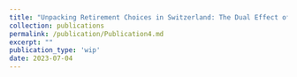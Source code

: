 ```yaml
---
title: "Unpacking Retirement Choices in Switzerland: The Dual Effect of Marital Status and Voluntary Savings"
collection: publications
permalink: /publication/Publication4.md
excerpt: ""
publication_type: 'wip'
date: 2023-07-04
---
```

